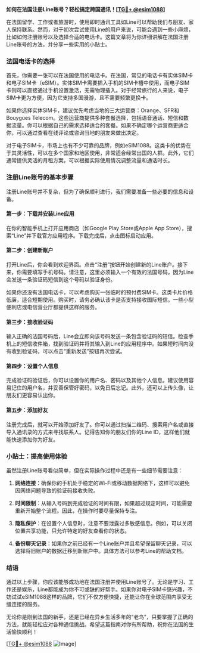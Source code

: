 **如何在法国注册Line账号？轻松搞定跨国通讯！[[TG💪+ @esim1088](https://t.me/s/esim1088)]**

在法国留学、工作或者旅游时，使用即时通讯工具如Line可以帮助我们与朋友、家人保持联系。然而，对于初次尝试使用Line的用户来说，可能会遇到一些小麻烦，比如如何注册账号以及选择合适的电话卡。这篇文章将为你详细讲解在法国注册Line账号的方法，并分享一些实用的小贴士。

### 法国电话卡的选择

首先，你需要一张可以在法国使用的电话卡。在法国，常见的电话卡有实体SIM卡和电子SIM卡（eSIM）。实体SIM卡需要插入手机的SIM卡槽中使用，而电子SIM卡则可以直接通过手机设置激活，无需物理插入。对于经常旅行的人来说，电子SIM卡更为方便，因为它支持多国漫游，且不需要频繁更换卡。

如果你选择实体SIM卡，建议优先考虑当地的三大运营商：Orange、SFR和Bouygues Telecom。这些运营商提供多种套餐选择，包括语音通话、短信和数据流量。你可以根据自己的需求选择适合的套餐。如果不确定哪个运营商更适合你，可以通过查看在线评论或咨询当地的朋友来做出决定。

对于电子SIM卡，市场上也有不少可靠的品牌，例如eSIM1088。这类卡的优势在于其灵活性，可以在多个国家和地区使用，非常适合经常出国的人群。此外，它们通常提供灵活的月租方案，可以根据实际使用情况调整流量和通话时长。

### 注册Line账号的基本步骤

注册Line账号并不复杂，但为了确保顺利进行，我们需要准备一些必要的信息和设备。

#### 第一步：下载并安装Line应用

在你的智能手机上打开应用商店（如Google Play Store或Apple App Store），搜索“Line”并下载官方应用程序。下载完成后，点击图标启动应用。

#### 第二步：创建新账户

打开Line后，你会看到欢迎界面。点击“注册”按钮开始创建新的Line账户。接下来，你需要填写手机号码。请注意，这里必须输入一个有效的法国号码，因为Line会发送一条验证码短信到这个号码以验证身份。

如果你还没有法国电话卡，可以考虑购买一张临时的预付费SIM卡。这类卡片价格低廉，适合短期使用。购买时，请务必确认该卡是否支持接收国际短信。一些小型便利店或电信营业厅都提供这样的服务。

#### 第三步：接收验证码

输入正确的法国号码后，Line会立即向该号码发送一条包含验证码的短信。检查手机上的短信收件箱，找到验证码并将其输入到Line的应用程序中。如果短时间内没有收到验证码，可以点击“重新发送”按钮再次尝试。

#### 第四步：设置个人信息

完成验证码验证后，你可以设置你的用户名、密码以及其他个人信息。建议使用容易记住的用户名，并妥善保管好密码，以免日后忘记。此外，还可以上传头像，让朋友们更容易认出你。

#### 第五步：添加好友

注册完成后，就可以开始添加好友了。你可以通过扫描二维码、搜索用户名或直接导入通讯录的方式来寻找联系人。记得告知你的朋友们你的Line ID，这样他们就能快速添加你为好友。

### 小贴士：提高使用体验

虽然注册Line账号看似简单，但在实际操作过程中还是有一些细节需要注意：

1. **网络连接**：确保你的手机处于稳定的Wi-Fi或移动数据网络下，这样可以避免因网络问题导致的验证码接收失败。
   
2. **时间限制**：从输入号码到完成验证的时间有限，如果超过规定时间，可能需要重新开始整个流程。因此，在操作时要尽量保持专注。

3. **隐私保护**：在设置个人信息时，注意不要泄露过多敏感信息。例如，可以关闭位置共享功能，只允许特定的好友查看你的状态。

4. **备份聊天记录**：如果你之前已经有一个Line账户并且希望保留聊天记录，可以选择将旧账户的数据迁移到新账户中。具体方法可以参考Line的帮助文档。

### 结语

通过以上步骤，你应该能够成功地在法国注册并使用Line账号了。无论是学习、工作还是娱乐，Line都能成为你不可或缺的好帮手。如果你对电子SIM卡感兴趣，不妨试试eSIM1088这样的品牌，它们不仅方便快捷，还能让你在全球范围内享受无缝连接的服务。

无论你是刚到法国的新手，还是已经在异乡生活多年的“老鸟”，只要掌握了正确的方法，就能轻松应对各种通信挑战。希望这篇指南对你有所帮助，祝你在法国的生活愉快顺利！

[[TG💪+ @esim1088](https://t.me/s/esim1088) ![Image](https://i.postimg.cc/4NQfJmqS/Snipaste-2025-05-13-00-14-12.png)]